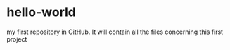 # hello-world
my first repository in  GitHub. It will contain all the files concerning this first project  
